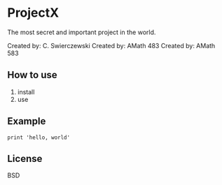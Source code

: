 # ProjectX

The most secret and important project in the world.

Created by: C. Swierczewski
Created by: AMath 483
Created by: AMath 583

## How to use

1. install
2. use

## Example

```
print 'hello, world'
```

## License

BSD
